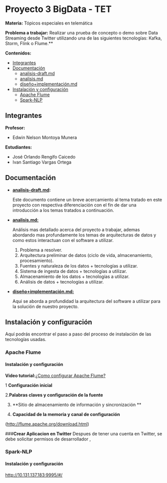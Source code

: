 # Proyecto 3 BigData - TET

**Materia:** Tópicos especiales en telemática

**Problema a trabajar:**
	Realizar una prueba de concepto o demo sobre Data Streaming desde Twitter utilizando una de las siguientes tecnologías: Kafka, Storm, Flink o Flume.**


**Contenidos:**
- [Integrantes](#Integrantes)
- [Documentación](#Documentación)
	- [analisis-draft.md](analisis-draft.md)
	-  [analisis.md](analisis.md)
	-  [diseño+implementación.md](diseño+implementacion.md)
-  [Instalación y configuración](#Instalación-y-configuración)
	- [Apache Flume](#Apache-Flume)
	- [Spark-NLP](#Spark-NLP)

## Integrantes

**Profesor:**
- Edwin Nelson Montoya Munera

**Estudiantes:**
- José Orlando Rengifo Caicedo
- Ivan Santiago Vargas Ortega

## Documentación

- **[analisis-draft.md](analisis-draft.md):**

	Este documento contiene un  breve acercamiento al tema tratado  en este proyecto con respectiva diferenciación con el fin de dar una introducción a los temas tratados a continuación.
	
- **[analisis.md:](analisis.md)**

	Análisis mas detallado acerca del proyecto a trabajar, ademas abordando mas profundamente los temas de arquitecturas de datos y como estos interactuan con el software a utilizar.
	
	1.  Problema a resolver.
	2.  Arquitectura preliminar de datos (ciclo de vida, almacenamiento, procesamiento).
	3.  Fuentes y naturaleza de los datos + tecnologías a utilizar.
	4.  Sistema de ingesta de datos + tecnologías a utilizar.
	5.  Almacenamiento de los datos + tecnologías a utilizar.
	6.  Análisis de datos + tecnologías a utilizar.
	
- **[diseño+implementación.md:](diseño+implementacion.md)**

	Aqui se aborda a profundidad la arquitectura del software a utilizar para la solución de nuestro proyecto.

## Instalación y configuración

Aquí podrás encontrar el paso a paso del proceso de instalación de las tecnologías usadas.

### Apache Flume

#### Instalación y configuración

**Video tutorial:**[¿Como configurar Apache Flume?](https://www.youtube.com/watch?v=xZ2LL1nPvzI)


 1 **Configuración inicial**
 
 2.**Palabras claves  y configuración de la fuente**
 
 3. **Sitio de almacenamiento de información y sincronización **
 
 5. **Capacidad de la memoria y canal de configuración**

(http://flume.apache.org/download.html)

###**Crear Aplicacion en Twitter**
	Despues de tener una cuenta en Twitter, se debe solicitar permisos de desarrollador , 
	

### Spark-NLP
	
#### Instalación y configuración
http://10.131.137.183:9995/#/
<!--stackedit_data:
eyJoaXN0b3J5IjpbMjQ2MzA5MjEyLC0zMjA3NDc0LDE3MzE1Mj
QyNTQsMTExODE3MTI1MSwxMTE3Nzg2MjU2LC03MDEzODE3MjIs
LTE2ODgzNTE2ODksODU0NjMzMjQ5LC0xNjY2MDg5NDcsMTQxMj
I4MjEyMSw5NzA1NDQ0MjksNjA3OTMxODM2LDUwMDIyNjkyOSwy
MDAzNTMwMzc5LC0yMTE1MzAyNjIzLDMzNzI3ODA1MCwtMTE1MT
g2MTA4MCwyMDUzMjI2NTg3LDY4MjkzNTM5XX0=
-->